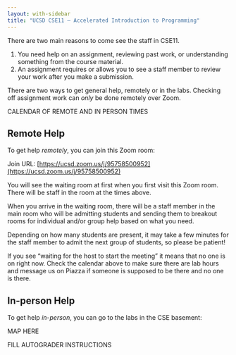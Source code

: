 ```yaml
---
layout: with-sidebar
title: "UCSD CSE11 – Accelerated Introduction to Programming"
---
```


There are two main reasons to come see the staff in CSE11.

1. You need help on an assignment, reviewing past work, or understanding something from the course material.
2. An assignment requires or allows you to see a staff member to review your work after you make a submission.

There are two ways to get general help, remotely or in the labs. Checking off
assignment work can _only_ be done remotely over Zoom.

CALENDAR OF REMOTE AND IN PERSON TIMES

## Remote Help

To get help *remotely*, you can join this Zoom room:

Join URL: [https://ucsd.zoom.us/j/95758500952](https://ucsd.zoom.us/j/95758500952)

You will see the waiting room at first when you first visit this Zoom room.
There will be staff in the room at the times above.

When you arrive in the waiting room, there will be a staff member in the main
room who will be admitting students and sending them to breakout rooms for
individual and/or group help based on what you need.

Depending on how many students are present, it may take a few minutes for the
staff member to admit the next group of students, so please be patient!

If you see “waiting for the host to start the meeting” it means that no one is
on right now. Check the calendar above to make sure there are lab hours and
message us on Piazza if someone is supposed to be there and no one is there.

## In-person Help

To get help *in-person*, you can go to the labs in the CSE basement:

MAP HERE

FILL AUTOGRADER INSTRUCTIONS


